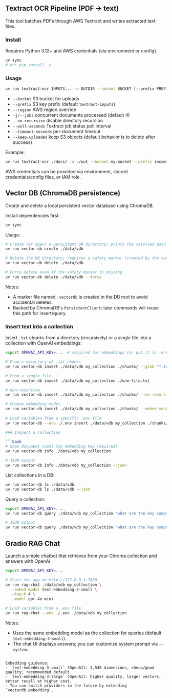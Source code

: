 ## Textract OCR Pipeline (PDF → text)

This tool batches PDFs through AWS Textract and writes extracted text files.

### Install

Requires Python 3.12+ and AWS credentials (via environment or config).

```bash
uv sync
# or: pip install -e .
```

### Usage

```bash
uv run textract-ocr INPUTS... -o OUTDIR --bucket BUCKET [--prefix PREFIX] [--region REGION] [-j JOBS] [--no-recursive] [--poll-seconds SEC] [--timeout-seconds SEC] [--keep-uploaded]
```

- `--bucket` S3 bucket for uploads
- `--prefix` S3 key prefix (default `textract-inputs`)
- `--region` AWS region override
- `-j/--jobs` concurrent documents processed (default 4)
- `--no-recursive` disable directory recursion
- `--poll-seconds` Textract job status poll interval
- `--timeout-seconds` per-document timeout
- `--keep-uploaded` keep S3 objects (default behavior is to delete after success)

Example:

```bash
uv run textract-ocr ./docs/ -o ./out --bucket my-bucket --prefix incoming/ocr --region us-east-1 -j 8
```

AWS credentials can be provided via environment, shared credentials/config files, or IAM role.



## Vector DB (ChromaDB persistence)

Create and delete a local persistent vector database using ChromaDB.

Install dependencies first:

```bash
uv sync
```

Usage:

```bash
# Create (or open) a persistent DB directory; prints the resolved path
uv run vector-db create ./data/vdb

# Delete the DB directory; requires a safety marker (created by the command)
uv run vector-db delete ./data/vdb

# Force delete even if the safety marker is missing
uv run vector-db delete ./data/vdb --force
```

Notes:
- A marker file named `.vectordb` is created in the DB root to avoid accidental deletes.
- Backed by ChromaDB's `PersistentClient`; later commands will reuse this path for insert/query.

### Insert text into a collection

Insert `.txt` chunks from a directory (recursively) or a single file into a collection with OpenAI embeddings:

```bash
export OPENAI_API_KEY=...  # required for embeddings (or put it in .env)

# From a directory of .txt chunks
uv run vector-db insert ./data/vdb my_collection ./chunks/ --glob "*.txt"

# From a single file
uv run vector-db insert ./data/vdb my_collection ./one-file.txt

# Non-recursive
uv run vector-db insert ./data/vdb my_collection ./chunks/ --no-recursive

# Choose embedding model
uv run vector-db insert ./data/vdb my_collection ./chunks/ --embed-model text-embedding-3-large
 
# Load variables from a specific .env file
uv run vector-db --env ./.env insert ./data/vdb my_collection ./chunks/

### Inspect a collection

```bash
# Show document count (no embedding key required)
uv run vector-db info ./data/vdb my_collection

# JSON output
uv run vector-db info ./data/vdb my_collection --json
```

List collections in a DB:

```bash
uv run vector-db ls ./data/vdb
uv run vector-db ls ./data/vdb --json
```

Query a collection:

```bash
export OPENAI_API_KEY=...
uv run vector-db query ./data/vdb my_collection "what are the key companies?" --top-k 5 --embed-model text-embedding-3-small

# JSON output
uv run vector-db query ./data/vdb my_collection "what are the key companies?" --json
```

## Gradio RAG Chat

Launch a simple chatbot that retrieves from your Chroma collection and answers with OpenAI.

```bash
export OPENAI_API_KEY=...

# Start the app on http://127.0.0.1:7860
uv run rag-chat ./data/vdb my_collection \
  --embed-model text-embedding-3-small \
  --top-k 4 \
  --model gpt-4o-mini

# Load variables from a .env file
uv run rag-chat --env ./.env ./data/vdb my_collection
```

Notes:
- Uses the same embedding model as the collection for queries (default `text-embedding-3-small`).
- The chat UI displays answers; you can customize system prompt via `--system`.
```

Embedding guidance:
- `text-embedding-3-small` (OpenAI): 1,536 dimensions, cheap/good quality; recommended default.
- `text-embedding-3-large` (OpenAI): higher quality, larger vectors; better recall at higher cost.
- You can switch providers in the future by extending `vectordb.embedding`.
